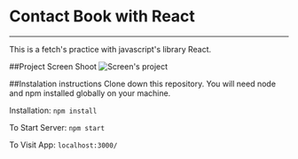 # Contact Book with React
_____
This is a fetch's practice with javascript's library React.

##Project Screen Shoot
![Screen's project](/Captura.PNG)

##Instalation instructions
Clone down this repository. You will need node and npm installed globally on your machine.

Installation:
`npm install`

To Start Server:
`npm start`

To Visit App:
`localhost:3000/`
